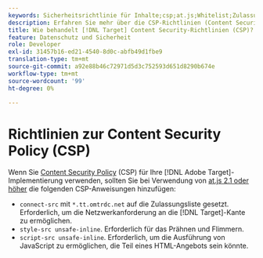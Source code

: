 ```yaml
---
keywords: Sicherheitsrichtlinie für Inhalte;csp;at.js;Whitelist;Zulassungsliste;Flicker;Pre-hide;Pre-hide;Prehiding;Prehiding
description: Erfahren Sie mehr über die CSP-Richtlinien (Content Security Policy), die Sie bei Verwendung von Adobe Target hinzufügen sollten.
title: Wie behandelt [!DNL Target] Content Security-Richtlinien (CSP)?
feature: Datenschutz und Sicherheit
role: Developer
exl-id: 31457b16-ed21-4540-8d0c-abfb49d1fbe9
translation-type: tm+mt
source-git-commit: a92e88b46c72971d5d3c752593d651d8290b674e
workflow-type: tm+mt
source-wordcount: '99'
ht-degree: 0%

---
```


# Richtlinien zur Content Security Policy (CSP)

Wenn Sie [Content Security Policy](https://en.wikipedia.org/wiki/Content_Security_Policy) (CSP) für Ihre [!DNL Adobe Target]-Implementierung verwenden, sollten Sie bei Verwendung von [at.js 2.1 oder höher](/help/c-implementing-target/c-implementing-target-for-client-side-web/target-atjs-versions.md) die folgenden CSP-Anweisungen hinzufügen:

* `connect-src` mit  `*.tt.omtrdc.net` auf die Zulassungsliste gesetzt. Erforderlich, um die Netzwerkanforderung an die [!DNL Target]-Kante zu ermöglichen.
* `style-src unsafe-inline`. Erforderlich für das Prähnen und Flimmern.
* `script-src unsafe-inline`.  Erforderlich, um die Ausführung von JavaScript zu ermöglichen, die Teil eines HTML-Angebots sein könnte.

